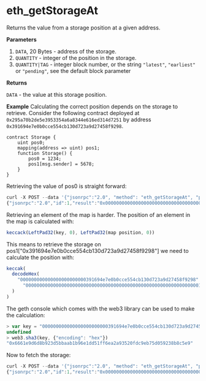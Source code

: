 # eth\_getStorageAt

Returns the value from a storage position at a given address.

**Parameters**

1. `DATA`, 20 Bytes - address of the storage.
2. `QUANTITY` - integer of the position in the storage.
3. `QUANTITY|TAG` - integer block number, or the string `"latest"`, `"earliest"` or `"pending"`, see the default block parameter

**Returns**

`DATA` - the value at this storage position.

**Example** Calculating the correct position depends on the storage to retrieve. Consider the following contract deployed at `0x295a70b2de5e3953354a6a8344e616ed314d7251` by address `0x391694e7e0b0cce554cb130d723a9d27458f9298`.

```
contract Storage {
    uint pos0;
    mapping(address => uint) pos1;
    function Storage() {
        pos0 = 1234;
        pos1[msg.sender] = 5678;
    }
}
```

Retrieving the value of pos0 is straight forward:

```js
curl -X POST --data '{"jsonrpc":"2.0", "method": "eth_getStorageAt", "params": ["0x295a70b2de5e3953354a6a8344e616ed314d7251", "0x0", "latest"], "id": 1}' localhost:8545
{"jsonrpc":"2.0","id":1,"result":"0x00000000000000000000000000000000000000000000000000000000000004d2"}
```

Retrieving an element of the map is harder. The position of an element in the map is calculated with:

```js
keccack(LeftPad32(key, 0), LeftPad32(map position, 0))
```

This means to retrieve the storage on pos1\["0x391694e7e0b0cce554cb130d723a9d27458f9298"] we need to calculate the position with:

```js
keccak(
  decodeHex(
    "000000000000000000000000391694e7e0b0cce554cb130d723a9d27458f9298" +
      "0000000000000000000000000000000000000000000000000000000000000001"
  )
)
```

The geth console which comes with the web3 library can be used to make the calculation:

```js
> var key = "000000000000000000000000391694e7e0b0cce554cb130d723a9d27458f9298" + "0000000000000000000000000000000000000000000000000000000000000001"
undefined
> web3.sha3(key, {"encoding": "hex"})
"0x6661e9d6d8b923d5bbaab1b96e1dd51ff6ea2a93520fdc9eb75d059238b8c5e9"
```

Now to fetch the storage:

```js
curl -X POST --data '{"jsonrpc":"2.0", "method": "eth_getStorageAt", "params": ["0x295a70b2de5e3953354a6a8344e616ed314d7251", "0x6661e9d6d8b923d5bbaab1b96e1dd51ff6ea2a93520fdc9eb75d059238b8c5e9", "latest"], "id": 1}' localhost:8545
{"jsonrpc":"2.0","id":1,"result":"0x000000000000000000000000000000000000000000000000000000000000162e"}
```
